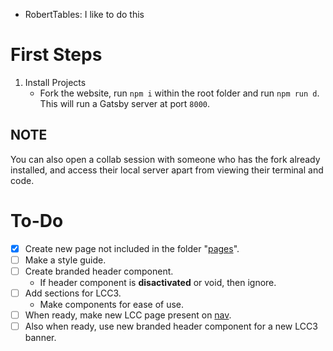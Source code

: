 - RobertTables: I like to do this

# First Steps

1. Install Projects
   - Fork the website, run `npm i` within the root folder and run `npm run d`. This will run a Gatsby server at port `8000`.

## NOTE

You can also open a collab session with someone who has the fork already installed, and access their local server apart from viewing their terminal and code.

# To-Do

- [x] Create new page not included in the folder "[pages](./src/pages)".
- [ ] Make a style guide.
- [ ] Create branded header component.
  - If header component is **disactivated** or void, then ignore.
- [ ] Add sections for LCC3.
  - Make components for ease of use.
- [ ] When ready, make new LCC page present on [nav](./src/components/nav.js).
- [ ] Also when ready, use new branded header component for a new LCC3 banner.
